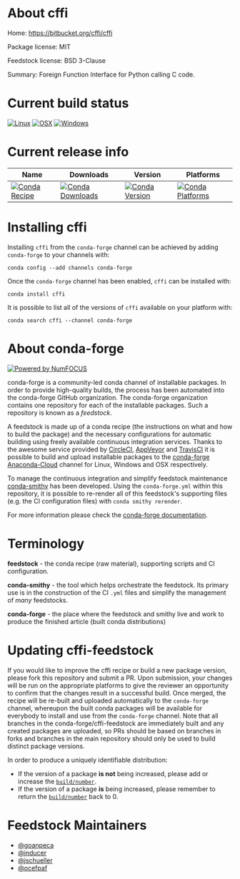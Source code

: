 <!--
# -*- mode: jinja -*-
-->

About cffi
==========

Home: https://bitbucket.org/cffi/cffi

Package license: MIT

Feedstock license: BSD 3-Clause

Summary: Foreign Function Interface for Python calling C code.



Current build status
====================

[![Linux](https://img.shields.io/circleci/project/github/conda-forge/cffi-feedstock/master.svg?label=Linux)](https://circleci.com/gh/conda-forge/cffi-feedstock)
[![OSX](https://img.shields.io/travis/conda-forge/cffi-feedstock/master.svg?label=macOS)](https://travis-ci.org/conda-forge/cffi-feedstock)
[![Windows](https://img.shields.io/appveyor/ci/conda-forge/cffi-feedstock/master.svg?label=Windows)](https://ci.appveyor.com/project/conda-forge/cffi-feedstock/branch/master)

Current release info
====================

| Name | Downloads | Version | Platforms |
| --- | --- | --- | --- |
| [![Conda Recipe](https://img.shields.io/badge/recipe-cffi-green.svg)](https://anaconda.org/conda-forge/cffi) | [![Conda Downloads](https://img.shields.io/conda/dn/conda-forge/cffi.svg)](https://anaconda.org/conda-forge/cffi) | [![Conda Version](https://img.shields.io/conda/vn/conda-forge/cffi.svg)](https://anaconda.org/conda-forge/cffi) | [![Conda Platforms](https://img.shields.io/conda/pn/conda-forge/cffi.svg)](https://anaconda.org/conda-forge/cffi) |

Installing cffi
===============

Installing `cffi` from the `conda-forge` channel can be achieved by adding `conda-forge` to your channels with:

```
conda config --add channels conda-forge
```

Once the `conda-forge` channel has been enabled, `cffi` can be installed with:

```
conda install cffi
```

It is possible to list all of the versions of `cffi` available on your platform with:

```
conda search cffi --channel conda-forge
```


About conda-forge
=================

[![Powered by NumFOCUS](https://img.shields.io/badge/powered%20by-NumFOCUS-orange.svg?style=flat&colorA=E1523D&colorB=007D8A)](http://numfocus.org)

conda-forge is a community-led conda channel of installable packages.
In order to provide high-quality builds, the process has been automated into the
conda-forge GitHub organization. The conda-forge organization contains one repository
for each of the installable packages. Such a repository is known as a *feedstock*.

A feedstock is made up of a conda recipe (the instructions on what and how to build
the package) and the necessary configurations for automatic building using freely
available continuous integration services. Thanks to the awesome service provided by
[CircleCI](https://circleci.com/), [AppVeyor](https://www.appveyor.com/)
and [TravisCI](https://travis-ci.org/) it is possible to build and upload installable
packages to the [conda-forge](https://anaconda.org/conda-forge)
[Anaconda-Cloud](https://anaconda.org/) channel for Linux, Windows and OSX respectively.

To manage the continuous integration and simplify feedstock maintenance
[conda-smithy](https://github.com/conda-forge/conda-smithy) has been developed.
Using the ``conda-forge.yml`` within this repository, it is possible to re-render all of
this feedstock's supporting files (e.g. the CI configuration files) with ``conda smithy rerender``.

For more information please check the [conda-forge documentation](https://conda-forge.org/docs/).

Terminology
===========

**feedstock** - the conda recipe (raw material), supporting scripts and CI configuration.

**conda-smithy** - the tool which helps orchestrate the feedstock.
                   Its primary use is in the construction of the CI ``.yml`` files
                   and simplify the management of *many* feedstocks.

**conda-forge** - the place where the feedstock and smithy live and work to
                  produce the finished article (built conda distributions)


Updating cffi-feedstock
=======================

If you would like to improve the cffi recipe or build a new
package version, please fork this repository and submit a PR. Upon submission,
your changes will be run on the appropriate platforms to give the reviewer an
opportunity to confirm that the changes result in a successful build. Once
merged, the recipe will be re-built and uploaded automatically to the
`conda-forge` channel, whereupon the built conda packages will be available for
everybody to install and use from the `conda-forge` channel.
Note that all branches in the conda-forge/cffi-feedstock are
immediately built and any created packages are uploaded, so PRs should be based
on branches in forks and branches in the main repository should only be used to
build distinct package versions.

In order to produce a uniquely identifiable distribution:
 * If the version of a package **is not** being increased, please add or increase
   the [``build/number``](https://conda.io/docs/user-guide/tasks/build-packages/define-metadata.html#build-number-and-string).
 * If the version of a package **is** being increased, please remember to return
   the [``build/number``](https://conda.io/docs/user-guide/tasks/build-packages/define-metadata.html#build-number-and-string)
   back to 0.

Feedstock Maintainers
=====================

* [@goanpeca](https://github.com/goanpeca/)
* [@inducer](https://github.com/inducer/)
* [@jschueller](https://github.com/jschueller/)
* [@ocefpaf](https://github.com/ocefpaf/)

